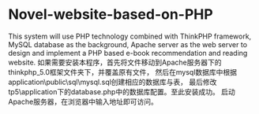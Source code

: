 # Novel-website-based-on-PHP
  This system will use PHP technology combined with ThinkPHP framework, MySQL database as the background, 
Apache server as the web server to design and implement a PHP based e-book recommendation and reading website.
  如果需要安装本程序，首先将文件移动到Apache服务器下的thinkphp_5.0框架文件夹下，并覆盖原有文件，
然后在mysql数据库中根据application\public\sql\mysql.sql创建相应的数据库与表，
最后修改tp5\application下的database.php中的数据库配置。至此安装成功。
启动Apache服务器，在浏览器中输入地址即可访问。
